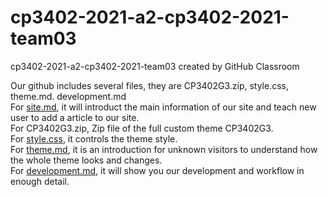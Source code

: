 # cp3402-2021-a2-cp3402-2021-team03
cp3402-2021-a2-cp3402-2021-team03 created by GitHub Classroom</br>

Our github includes several files, they are CP3402G3.zip, style.css, theme.md. development.md</br>
For <a href="https://github.com/JCU-CP3402/cp3402-2021-a2-cp3402-2021-team03/blob/main/CP3402G3/site.md">site.md</a>, it will introduct the main information of our site and teach new user to add a article to our site.</br>
For CP3402G3.zip, Zip file of the full custom theme CP3402G3.</br>
For <a href="https://github.com/JCU-CP3402/cp3402-2021-a2-cp3402-2021-team03/blob/main/CP3402G3/style.css">style.css</a>, it controls the theme style.</br>
For <a href="https://github.com/JCU-CP3402/cp3402-2021-a2-cp3402-2021-team03/blob/main/CP3402G3/theme.md">theme.md</a>, it is an introduction for unknown visitors to understand how the whole theme looks and changes.</br>
For <a href="https://github.com/JCU-CP3402/cp3402-2021-a2-cp3402-2021-team03/blob/main/CP3402G3/deployment.md">development.md</a>, it will show you our development and workflow in enough detail.
